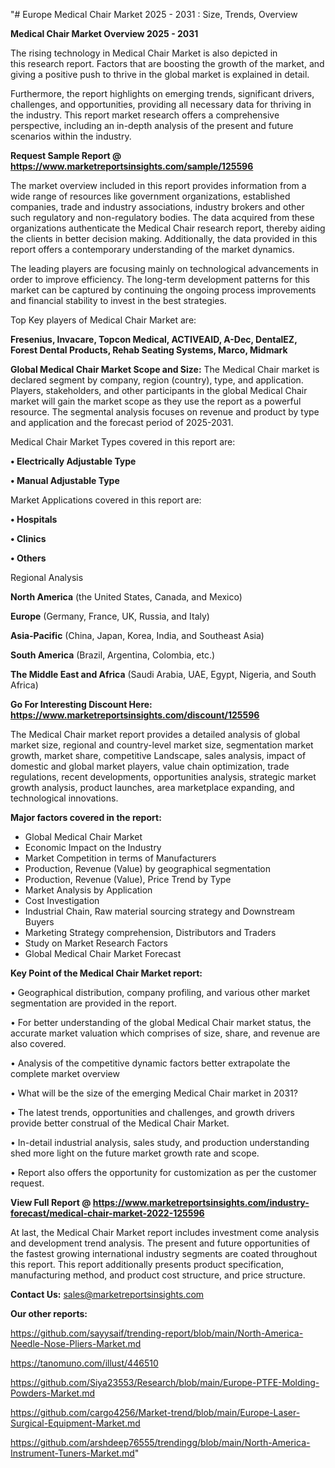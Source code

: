 "# Europe Medical Chair Market 2025 - 2031 : Size, Trends, Overview

<Strong> Medical Chair Market Overview 2025 - 2031</strong>

The rising technology in Medical Chair Market is also depicted in this research report. Factors that are boosting the growth of the market, and giving a positive push to thrive in the global market is explained in detail.

Furthermore, the report highlights on emerging trends, significant drivers, challenges, and opportunities, providing all necessary data for thriving in the industry. This report market research offers a comprehensive perspective, including an in-depth analysis of the present and future scenarios within the industry.

<strong>Request Sample Report @ <a href=https://www.marketreportsinsights.com/sample/125596>https://www.marketreportsinsights.com/sample/125596</a></strong>

The market overview included in this report provides information from a wide range of resources like government organizations, established companies, trade and industry associations, industry brokers and other such regulatory and non-regulatory bodies. The data acquired from these organizations authenticate the Medical Chair research report, thereby aiding the clients in better decision making. Additionally, the data provided in this report offers a contemporary understanding of the market dynamics.

The leading players are focusing mainly on technological advancements in order to improve efficiency. The long-term development patterns for this market can be captured by continuing the ongoing process improvements and financial stability to invest in the best strategies.

Top Key players of Medical Chair Market are:

<strong>Fresenius, Invacare, Topcon Medical, ACTIVEAID, A-Dec, DentalEZ, Forest Dental Products, Rehab Seating Systems, Marco, Midmark</strong>

<strong><b>Global Medical Chair Market Scope and Size:</b></strong>
The Medical Chair market is declared segment by company, region (country), type, and application. Players, stakeholders, and other participants in the global Medical Chair market will gain the market scope as they use the report as a powerful resource. The segmental analysis focuses on revenue and product by type and application and the forecast period of 2025-2031.

Medical Chair Market Types covered in this report are:

<strong>• Electrically Adjustable Type

• Manual Adjustable Type</strong>

Market Applications covered in this report are:

<strong>• Hospitals

• Clinics

• Others</strong> 

Regional Analysis

<strong>North America</strong> (the United States, Canada, and Mexico)

<strong>Europe</strong> (Germany, France, UK, Russia, and Italy)

<strong>Asia-Pacific</strong> (China, Japan, Korea, India, and Southeast Asia)

<strong>South America</strong> (Brazil, Argentina, Colombia, etc.)

<strong>The Middle East and Africa</strong> (Saudi Arabia, UAE, Egypt, Nigeria, and South Africa)

<strong>Go For Interesting Discount Here: <a href=https://www.marketreportsinsights.com/discount/125596>https://www.marketreportsinsights.com/discount/125596</a></strong>

The Medical Chair market report provides a detailed analysis of global market size, regional and country-level market size, segmentation market growth, market share, competitive Landscape, sales analysis, impact of domestic and global market players, value chain optimization, trade regulations, recent developments, opportunities analysis, strategic market growth analysis, product launches, area marketplace expanding, and technological innovations.

<strong><b>Major factors covered in the report:</b></strong>
<ul>
  <li>Global Medical Chair Market </li>
  <li>Economic Impact on the Industry</li>
  <li>Market Competition in terms of Manufacturers</li>
  <li>Production, Revenue (Value) by geographical segmentation</li>
  <li>Production, Revenue (Value), Price Trend by Type</li>
  <li>Market Analysis by Application</li>
  <li>Cost Investigation</li>
  <li>Industrial Chain, Raw material sourcing strategy and Downstream Buyers</li>
  <li>Marketing Strategy comprehension, Distributors and Traders</li>
  <li>Study on Market Research Factors</li>
  <li>Global Medical Chair Market Forecast</li>
</ul>

<strong><b>Key Point of the Medical Chair Market report:</b></strong>

• Geographical distribution, company profiling, and various other market segmentation are provided in the report.

• For better understanding of the global Medical Chair market status, the accurate market valuation which comprises of size, share, and revenue are also covered.

• Analysis of the competitive dynamic factors better extrapolate the complete market overview

• What will be the size of the emerging Medical Chair market in 2031?

• The latest trends, opportunities and challenges, and growth drivers provide better construal of the Medical Chair Market.

• In-detail industrial analysis, sales study, and production understanding shed more light on the future market growth rate and scope.

• Report also offers the opportunity for customization as per the customer request.

<strong><b>View Full Report @ <a href=https://www.marketreportsinsights.com/industry-forecast/medical-chair-market-2022-125596>https://www.marketreportsinsights.com/industry-forecast/medical-chair-market-2022-125596</a></b></strong>


At last, the Medical Chair Market report includes investment come analysis and development trend analysis. The present and future opportunities of the fastest growing international industry segments are coated throughout this report. This report additionally presents product specification, manufacturing method, and product cost structure, and price structure.

<strong>Contact Us:</strong>
sales@marketreportsinsights.com

<strong>Our other reports:</strong>

<a href=https://github.com/sayysaif/trending-report/blob/main/North-America-Needle-Nose-Pliers-Market.md>https://github.com/sayysaif/trending-report/blob/main/North-America-Needle-Nose-Pliers-Market.md</a>

<a href=https://tanomuno.com/illust/446510>https://tanomuno.com/illust/446510</a>

<a href=https://github.com/Siya23553/Research/blob/main/Europe-PTFE-Molding-Powders-Market.md>https://github.com/Siya23553/Research/blob/main/Europe-PTFE-Molding-Powders-Market.md</a>

<a href=https://github.com/cargo4256/Market-trend/blob/main/Europe-Laser-Surgical-Equipment-Market.md>https://github.com/cargo4256/Market-trend/blob/main/Europe-Laser-Surgical-Equipment-Market.md</a>

<a href=https://github.com/arshdeep76555/trendingg/blob/main/North-America-Instrument-Tuners-Market.md>https://github.com/arshdeep76555/trendingg/blob/main/North-America-Instrument-Tuners-Market.md</a>"
